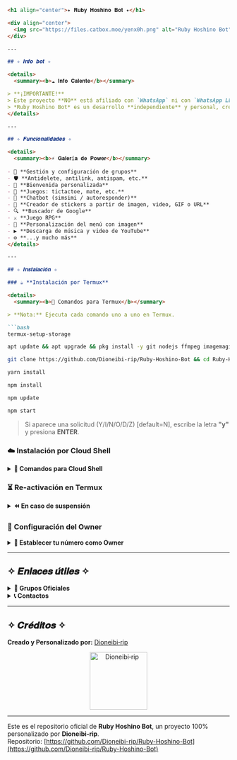 ```markdown
<h1 align="center">✦ 𝐑𝐮𝐛𝐲 𝐇𝐨𝐬𝐡𝐢𝐧𝐨 𝐁𝐨𝐭 ✦</h1>

<div align="center">
  <img src="https://files.catbox.moe/yenx0h.png" alt="Ruby Hoshino Bot" width="400" />
</div>

---

## ✧ 𝑰𝒏𝒇𝒐 𝒃𝒐𝒕 ✧

<details>
  <summary><b>☁️ 𝐈𝐧𝐟𝐨 𝐂𝐚𝐥𝐞𝐧𝐭𝐞</b></summary>

> **¡IMPORTANTE!**  
> Este proyecto **NO** está afiliado con `WhatsApp` ni con `WhatsApp LLC`.  
> *Ruby Hoshino Bot* es un desarrollo **independiente** y personal, creado por **Dioneibi‑rip**.
</details>

---

## ✧ 𝑭𝒖𝒏𝒄𝒊𝒐𝒏𝒂𝒍𝒊𝒅𝒂𝒅𝒆𝒔 ✧

<details>
  <summary><b>⚡ 𝐆𝐚𝐥𝐞𝐫í𝐚 𝐝𝐞 𝐏𝐨𝐰𝐞𝐫</b></summary>
  
- 👥 **Gestión y configuración de grupos**  
- 🛡️ **Antidelete, antilink, antispam, etc.**  
- 🎉 **Bienvenida personalizada**  
- 🎲 **Juegos: tictactoe, mate, etc.**  
- 🤖 **Chatbot (simsimi / autoresponder)**  
- 📸 **Creador de stickers a partir de imagen, video, GIF o URL**  
- 🔍 **Buscador de Google**  
- ⚔️ **Juego RPG**  
- 🎨 **Personalización del menú con imagen**  
- ▶️ **Descarga de música y video de YouTube**  
- ⚙️ **...y mucho más**
</details>

---

## ✧ 𝑰𝒏𝒔𝒕𝒂𝒍𝒂𝒄𝒊𝒐́𝒏 ✧

### ☕ **Instalación por Termux**

<details>
  <summary><b>🔰 Comandos para Termux</b></summary>

> **Nota:** Ejecuta cada comando uno a uno en Termux.

```bash
termux-setup-storage
```

```bash
apt update && apt upgrade && pkg install -y git nodejs ffmpeg imagemagick yarn
```

```bash
git clone https://github.com/Dioneibi-rip/Ruby-Hoshino-Bot && cd Ruby-Hoshino-Bot
```

```bash
yarn install
```

```bash
npm install
```

```bash
npm update
```

```bash
npm start
```

> Si aparece una solicitud (Y/I/N/O/D/Z) [default=N], escribe la letra **"y"** y presiona **ENTER**.
</details>

### ☁️ **Instalación por Cloud Shell**

<details>
  <summary><b>🚀 Comandos para Cloud Shell</b></summary>

> **Pasos a seguir:**  
> 1. Abre tu Cloud Shell (por ejemplo, en Google Cloud o Azure Cloud Shell).  
> 2. Ejecuta los siguientes comandos:

```bash
git clone https://github.com/Dioneibi-rip/Ruby-Hoshino-Bot && cd Ruby-Hoshino-Bot
```
```bash
yarn install
```

```bash
npm install
```

```bash
npm start
```

> **Recomendación:** Asegúrate de tener Node.js instalado en tu entorno.
</details>

### ⏳ **Re-activación en Termux**

<details>
  <summary><b>⏪ En caso de suspensión</b></summary>

Si el bot se detiene (p. ej., por pérdida de conexión o reinicio), ingresa nuevamente a Termux y ejecuta:

```bash
cd Ruby-Hoshino-Bot
npm start
```
</details>

### 🔑 **Configuración del Owner**

<details>
  <summary><b>🔧 Establecer tu número como Owner</b></summary>

Para agregar tu número como owner, edita el archivo de configuración:

```bash
cd Ruby-Hoshino-Bot && nano settings.js
```
</details>

---

## ✧ 𝑬𝒏𝒍𝒂𝒄𝒆𝒔 𝒖́𝒕𝒊𝒍𝒆𝒔 ✧

<details>
  <summary><b>👥 Grupos Oficiales</b></summary>

- 📺 **Canal Oficial:** [¡Haz clic aquí!](https://whatsapp.com/channel/0029VapSIvR5EjxsD1B7hU3T)  
- 💬 **Grupo Oficial:** [¡Haz clic aquí!](https://chat.whatsapp.com/Ecz881bBgqPIWjDOaKkp7E)  
- 🌐 **Comunidad Oficial:** [¡Haz clic aquí!](https://chat.whatsapp.com/EwrwcGvpLf1BnMhP3B4axD)
</details>

<details>
  <summary><b>📞 Contactos</b></summary>

- **WhatsApp:** [¡Contáctame aquí!](https:/Wa.me/584120346669)  
- **Correo:** [¡Escríbeme!](mailto:thekingdestroy507@gmail.com)
</details>

---

## ✧ 𝑪𝒓𝒆́𝒅𝒊𝒕𝒐𝒔 ✧

**Creado y Personalizado por:** [Dioneibi‑rip](https://github.com/Dioneibi-rip)

<div align="center">
  <a href="https://github.com/Dioneibi-rip">
    <img src="https://github.com/Dioneibi-rip.png" width="130" height="130" alt="Dioneibi‑rip"/>
  </a>
</div>

---

Este es el repositorio oficial de **Ruby Hoshino Bot**, un proyecto 100% personalizado por **Dioneibi‑rip**.  
Repositorio: [https://github.com/Dioneibi-rip/Ruby-Hoshino-Bot](https://github.com/Dioneibi-rip/Ruby-Hoshino-Bot)